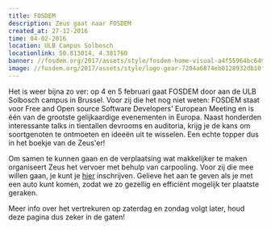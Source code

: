 ```yaml
---
title: FOSDEM
description: Zeus gaat naar FOSDEM
created_at: 27-12-2016
time: 04-02-2016
location: ULB Campus Solbosch
locationlink: 50.813014, 4.381760
banner: //fosdem.org/2017/assets/style/fosdem-home-visual-a4f55964bc6492855a435b88874f4a7dddac0ea3c2927e64e0608adc18e24dd2.jpg
image: //fosdem.org/2017/assets/style/logo-gear-7204a6874eb0128932db10ff4030910401ac06f4e907f8b4a40da24ba592b252.png
---
```

Het is weer bijna zo ver: op 4 en 5 februari gaat FOSDEM door aan de ULB Solbosch campus in Brussel. Voor zij die het nog niet weten: FOSDEM staat voor Free and Open source Software Developers' European Meeting en is één van de grootste gelijkaardige evenementen in Europa. Naast honderden interessante talks in tientallen devrooms en auditoria, krijg je de kans om soortgenoten te ontmoeten en ideeën uit te wisselen. Een echte topper dus in het boekje van de Zeus'er!

Om samen te kunnen gaan en de verplaatsing wat makkelijker te maken organiseert Zeus het vervoer met behulp van carpooling. Voor zij die mee willen gaan, je kunt je [hier](https://goo.gl/forms/XMulCMZ1EXxE6uZJ3) inschrijven.  Gelieve het aan te geven als je met een auto kunt komen, zodat we zo gezellig en efficiënt mogelijk ter plaatste geraken.

Meer info over het vertrekuren op zaterdag en zondag volgt later, houd deze pagina dus zeker in de gaten!
